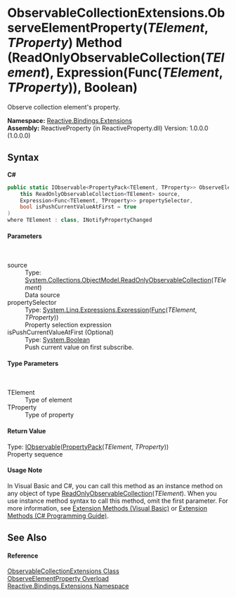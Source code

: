 # ObservableCollectionExtensions.ObserveElementProperty(*TElement*, *TProperty*) Method (ReadOnlyObservableCollection(*TElement*), Expression(Func(*TElement*, *TProperty*)), Boolean)
 

Observe collection element's property.

**Namespace:**&nbsp;<a href="a9fb9c90-d2dd-7420-ec9a-3084892a7996">Reactive.Bindings.Extensions</a><br />**Assembly:**&nbsp;ReactiveProperty (in ReactiveProperty.dll) Version: 1.0.0.0 (1.0.0.0)

## Syntax

**C#**<br />
``` C#
public static IObservable<PropertyPack<TElement, TProperty>> ObserveElementProperty<TElement, TProperty>(
	this ReadOnlyObservableCollection<TElement> source,
	Expression<Func<TElement, TProperty>> propertySelector,
	bool isPushCurrentValueAtFirst = true
)
where TElement : class, INotifyPropertyChanged

```


#### Parameters
&nbsp;<dl><dt>source</dt><dd>Type: <a href="http://msdn2.microsoft.com/en-us/library/ms668620" target="_blank">System.Collections.ObjectModel.ReadOnlyObservableCollection</a>(*TElement*)<br />Data source</dd><dt>propertySelector</dt><dd>Type: <a href="http://msdn2.microsoft.com/en-us/library/bb335710" target="_blank">System.Linq.Expressions.Expression</a>(<a href="http://msdn2.microsoft.com/en-us/library/bb549151" target="_blank">Func</a>(*TElement*, *TProperty*))<br />Property selection expression</dd><dt>isPushCurrentValueAtFirst (Optional)</dt><dd>Type: <a href="http://msdn2.microsoft.com/en-us/library/a28wyd50" target="_blank">System.Boolean</a><br />Push current value on first subscribe.</dd></dl>

#### Type Parameters
&nbsp;<dl><dt>TElement</dt><dd>Type of element</dd><dt>TProperty</dt><dd>Type of property</dd></dl>

#### Return Value
Type: <a href="http://msdn2.microsoft.com/en-us/library/dd990377" target="_blank">IObservable</a>(<a href="8287f5ee-b543-5904-fc65-64f2088bc67d">PropertyPack</a>(*TElement*, *TProperty*))<br />Property sequence

#### Usage Note
In Visual Basic and C#, you can call this method as an instance method on any object of type <a href="http://msdn2.microsoft.com/en-us/library/ms668620" target="_blank">ReadOnlyObservableCollection</a>(*TElement*). When you use instance method syntax to call this method, omit the first parameter. For more information, see <a href="http://msdn.microsoft.com/en-us/library/bb384936.aspx">Extension Methods (Visual Basic)</a> or <a href="http://msdn.microsoft.com/en-us/library/bb383977.aspx">Extension Methods (C# Programming Guide)</a>.

## See Also


#### Reference
<a href="a257b6fe-f47a-21f9-8667-208190ca419d">ObservableCollectionExtensions Class</a><br /><a href="f4a4cffe-7194-c69a-c628-2dd08c739fb4">ObserveElementProperty Overload</a><br /><a href="a9fb9c90-d2dd-7420-ec9a-3084892a7996">Reactive.Bindings.Extensions Namespace</a><br />